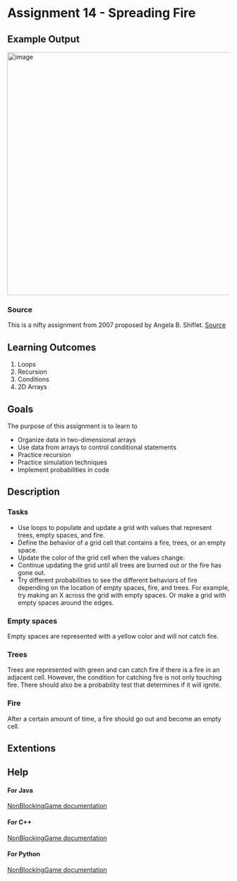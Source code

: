 # Assignment 14 - Spreading Fire

## Example Output

<img src="./fire.png" alt="image" width="550"></img>


### Source

This is a nifty assignment from 2007 proposed by Angela B. Shiflet.
[Source](http://nifty.stanford.edu/2007/shiflet-fire/)


## Learning Outcomes

1. Loops
2. Recursion
3. Conditions
4. 2D Arrays


## Goals

The purpose of this assignment is to learn to 
 - Organize data in two-dimensional arrays
 - Use data from arrays to control conditional statements
 - Practice recursion
 - Practice simulation techniques
 - Implement probabilities in code


## Description

### Tasks
 - Use loops to populate and update a grid with values that represent trees, empty spaces, and fire.
 - Define the behavior of a grid cell that contains a fire, trees, or an empty space.
 - Update the color of the grid cell when the values change.
 - Continue updating the grid until all trees are burned out or the fire has gone out.
 - Try different probabilities to see the different behaviors of fire depending on the location of empty spaces, fire, and trees. For example, try making an X across the grid with empty spaces. Or make a grid with empty spaces around the edges.

### Empty spaces
Empty spaces are represented with a yellow color and will not catch fire.

### Trees
Trees are represented with green and can catch fire if there is a fire in an adjacent cell. However, the condition for catching fire is not only touching fire. There should also be a probability test that determines if it will ignite.

### Fire
After a certain amount of time, a fire should go out and become an empty cell.


## Extentions


## Help

#### For Java
[NonBlockingGame documentation](http://bridgesuncc.github.io/doc/java-api/current/html/classbridges_1_1games_1_1_non_blocking_game.html)

#### For C++
[NonBlockingGame documentation](http://bridgesuncc.github.io/doc/cxx-api/current/html/classbridges_1_1game_1_1_non_blocking_game.html)

#### For Python
[NonBlockingGame documentation](http://bridgesuncc.github.io/doc/python-api/current/html/classbridges_1_1non__blocking__game_1_1_non_blocking_game.html)
